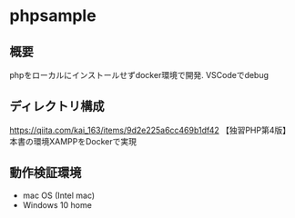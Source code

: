 # phpsample

## 概要

phpをローカルにインストールせずdocker環境で開発.
VSCodeでdebug

## ディレクトリ構成

https://qiita.com/kai_163/items/9d2e225a6cc469b1df42
【独習PHP第4版】本書の環境XAMPPをDockerで実現

## 動作検証環境
- mac OS (Intel mac)
- Windows 10 home

